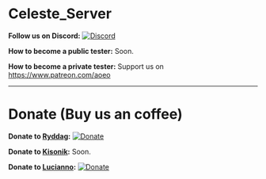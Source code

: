# Celeste_Server

**Follow us on Discord:** [![Discord](https://img.shields.io/discord/234105032381825024.svg)]()

**How to become a public tester:** Soon.

**How to become a private tester:** Support us on https://www.patreon.com/aoeo

---------------------------------------------------------------------------------------------------------------

# Donate (Buy us an coffee)

**Donate to [Ryddag](https://github.com/orgs/ProjectCeleste/people/Ryddag):** [![Donate](https://img.shields.io/badge/Donate-PayPal-green.svg)](https://www.paypal.com/cgi-bin/webscr?cmd=_s-xclick&hosted_button_id=UJDJK24W5VUDW)

**Donate to [Kisonik](https://github.com/orgs/ProjectCeleste/people/kisonik):** Soon.

**Donate to [Lucianno](https://github.com/orgs/ProjectCeleste/people/luciano7):** [![Donate](https://img.shields.io/badge/Donate-PayPal-green.svg)](https://paypal.me/LucianoPereira) 

